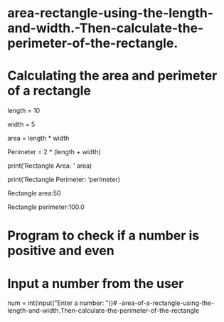 # area-rectangle-using-the-length-and-width.-Then-calculate-the-perimeter-of-the-rectangle.
# Calculating the area and perimeter of a rectangle

length = 10

width = 5

area = length * width

Perimeter = 2 * (length + width)

print(‘Rectangle Area: ' area)

print(‘Rectangle Perimeter: ‘perimeter)

Rectangle area:50

Rectangle perimeter:100.0

# Program to check if a number is positive and even

# Input a number from the user

num = int(input("Enter a number: "))# -area-of-a-rectangle-using-the-length-and-width.Then-calculate-the-perimeter-of-the-rectangle
